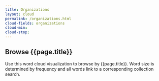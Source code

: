 ```yaml
---
title: Organizations
layout: cloud
permalink: /organizations.html
cloud-fields: organizations
cloud-min: 
cloud-stop:
---
```


## Browse {{page.title}}

Use this word cloud visualization to browse by {{page.title}}.
Word size is determined by frequency and all words link to a corresponding collection search.
